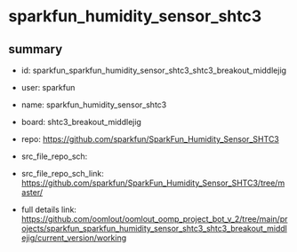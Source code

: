 # sparkfun_humidity_sensor_shtc3
 
## summary 
* id: sparkfun_sparkfun_humidity_sensor_shtc3_shtc3_breakout_middlejig
* user: sparkfun
* name: sparkfun_humidity_sensor_shtc3
* board: shtc3_breakout_middlejig
* repo: https://github.com/sparkfun/SparkFun_Humidity_Sensor_SHTC3



* src_file_repo_sch: 
* src_file_repo_sch_link: https://github.com/sparkfun/SparkFun_Humidity_Sensor_SHTC3/tree/master/
* full details link: https://github.com/oomlout/oomlout_oomp_project_bot_v_2/tree/main/projects/sparkfun_sparkfun_humidity_sensor_shtc3_shtc3_breakout_middlejig/current_version/working  







